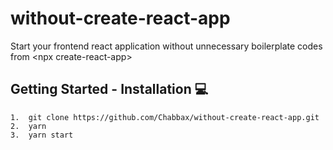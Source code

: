 # without-create-react-app
Start your frontend react application without unnecessary boilerplate codes from &lt;npx create-react-app>

## Getting Started - Installation :computer:

```
1.  git clone https://github.com/Chabbax/without-create-react-app.git
2.  yarn
3.  yarn start
```
